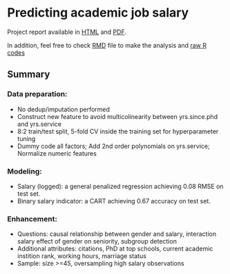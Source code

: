 # Predicting academic job salary
Project report available in [HTML](https://github.com/lt2710/Pet-projects/blob/master/salary-analysis/slide-salary.html) and [PDF](https://github.com/lt2710/Pet-projects/blob/master/salary-analysis/slide-salary.pdf).

In addition, feel free to check [RMD](https://github.com/lt2710/Pet-projects/blob/master/salary-analysis/make-slide-salary.Rmd) file to make the analysis and [raw R codes](https://github.com/lt2710/Pet-projects/blob/master/salary-analysis/slide-salary-codes.R)

## Summary
### Data preparation:
 - No dedup/imputation performed
 - Construct new feature to avoid multicolinearity between yrs.since.phd and yrs.service
 - 8:2 train/test split, 5-fold CV inside the training set for hyperparameter tuning
 - Dummy code all factors; Add 2nd order polynomials on yrs.service; Normalize numeric features
### Modeling:
 - Salary (logged): a general penalized regression achieving 0.08 RMSE on test set.
 - Binary salary indicator: a CART achieving 0.67 accuracy on test set.
### Enhancement:
 - Questions: causal relationship between gender and salary, interaction salary effect of gender on seniority, subgroup detection
 - Additional attributes: citations, PhD at top schools, current academic instition rank, working hours, marriage status
 - Sample: size >=45, oversampling high salary observations
